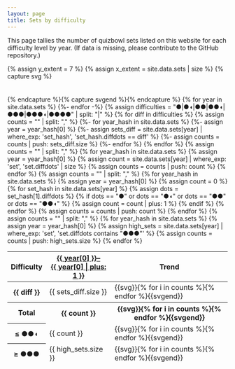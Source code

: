 ```yaml
---
layout: page
title: Sets by difficulty
---
```


This page tallies the number of quizbowl sets listed on this website for each difficulty level by year. (If data is missing, please contribute to the GitHub repository.)

{% assign y_extent = 7 %}
{% assign x_extent = site.data.sets | size %}
{% capture svg %}<svg width="{{ x_extent | times: 5 }}" height="22" viewBox="-1 -{{y_extent | plus: 1}} {{ x_extent | plus: 2 }} {{ y_extent | plus: 2}}" preserveAspectRatio="none">
<!-- <rect width="{{ x_extent }}" height="{{ y_extent }}" fill="#dcc" y="-{{y_extent}}" /> -->{% endcapture %}{% capture svgend %}</svg>{% endcapture %}

<table>
  <thead>
    <tr>
      <th>Difficulty</th>
      {% for year in site.data.sets %}
        <th><a href="/{{ year[0] }}">{{ year[0] }}–<br/>{{ year[0] | plus: 1 }}</a></th>
      {%- endfor -%}
      <th>Trend</th>
    </tr>
  </thead>
  <tbody>
    {% assign difficulties = "●|●◖|●●|●●◖|●●●|●●●◖|●●●●" | split: "|" %}
    {% for diff in difficulties %}
      {% assign counts = "" | split: "," %}
    <tr>
        <th class="{{ diff }}">{{ diff }}</th>
        {%- for year_hash in site.data.sets %}
            {%- assign year = year_hash[0] %}
            {%- assign sets_diff = site.data.sets[year] | where_exp: 'set_hash', 'set_hash.diffdots == diff' %}
            <td title="{{ sets_diff | map: 'name' | join: '
' }}">{{ sets_diff.size }}</td>
            {%- assign counts = counts | push: sets_diff.size %}
        {%- endfor %}
        <td class="sparkline">{{svg}}{% for i in counts %}<rect width="0.8" height="{{ i }}" class="{{diff}}" x="{{ forloop.index0 }}" y="-{{i}}" />{% endfor %}{{svgend}}</td>
    </tr>
    {% endfor %}
  </tbody>
  <tfoot>
    <tr>
      <th>Total</th>
      {% assign counts = "" | split: "," %}
      {% for year_hash in site.data.sets %}
        {% assign year = year_hash[0] %}
        {% assign count = site.data.sets[year] | where_exp: 'set', 'set.diffdots' | size %}
        <th>{{ count }}</th>
        {% assign counts = counts | push: count %}
      {% endfor %}
      <th class="sparkline">{{svg}}{% for i in counts %}<rect width="0.8" height="{{ i | times: 0.25 }}" fill="black" x="{{ forloop.index0 }}" y="-{{i | times: 0.25}}" />{% endfor %}{{svgend}}</th>
    </tr>
    <tr>
      <th>&le; <span class="●●◖">●●◖</span></th>
      {% assign counts = "" | split: "," %}
      {% for year_hash in site.data.sets %}
        {% assign year = year_hash[0] %}
        {% assign count = 0 %}
        {% for set_hash in site.data.sets[year] %}
          {% assign dots = set_hash[1].diffdots %}
          {% if dots == "●" or dots == "●◖" or dots == "●●" or dots == "●●◖" %}
            {% assign count = count | plus: 1 %}
          {% endif %}
        {% endfor %}
        <td>{{ count }}</td>
        {% assign counts = counts | push: count %}
      {% endfor %}
      <td class="sparkline">{{svg}}{% for i in counts %}<rect width="0.8" height="{{ i | divided_by: 2 }}" class="●●◖" x="{{ forloop.index0 }}" y="-{{i | divided_by: 2}}" />{% endfor %}{{svgend}}</td>
    </tr>
    <tr>
      <th>&ge; <span class="●●●">●●●</span></th>
      {% assign counts = "" | split: "," %}
      {% for year_hash in site.data.sets %}
        {% assign year = year_hash[0] %}
        {% assign high_sets = site.data.sets[year] | where_exp: 'set', 'set.diffdots contains "●●●"' %}
        <td>{{ high_sets.size }}</td>
        {% assign counts = counts | push: high_sets.size %}
      {% endfor %}
      <td class="sparkline">{{svg}}{% for i in counts %}<rect width="0.8" height="{{ i | times: 0.5 }}" class="●●●" x="{{ forloop.index0 }}" y="-{{i | times: 0.5}}" />{% endfor %}{{svgend}}</td>
    </tr>
  </tfoot>
</table>
